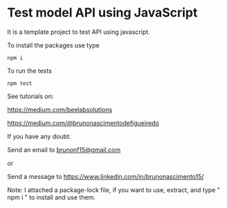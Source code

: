 # Test model API using JavaScript

It is a template project to test API using javascript.

To install the packages use type

```
npm i
```

To run the tests

```
npm test
```

See tutorials on:

https://medium.com/beelabsolutions

https://medium.com/@brunonascimentodefigueiredo

If you have any doubt: 

Send an email to brunonf15@gmail.com 

or 

Send a message to https://www.linkedin.com/in/brunonascimento15/

Note: I attached a package-lock file, if you want to use, extract, and type " npm i " to install and use them.


